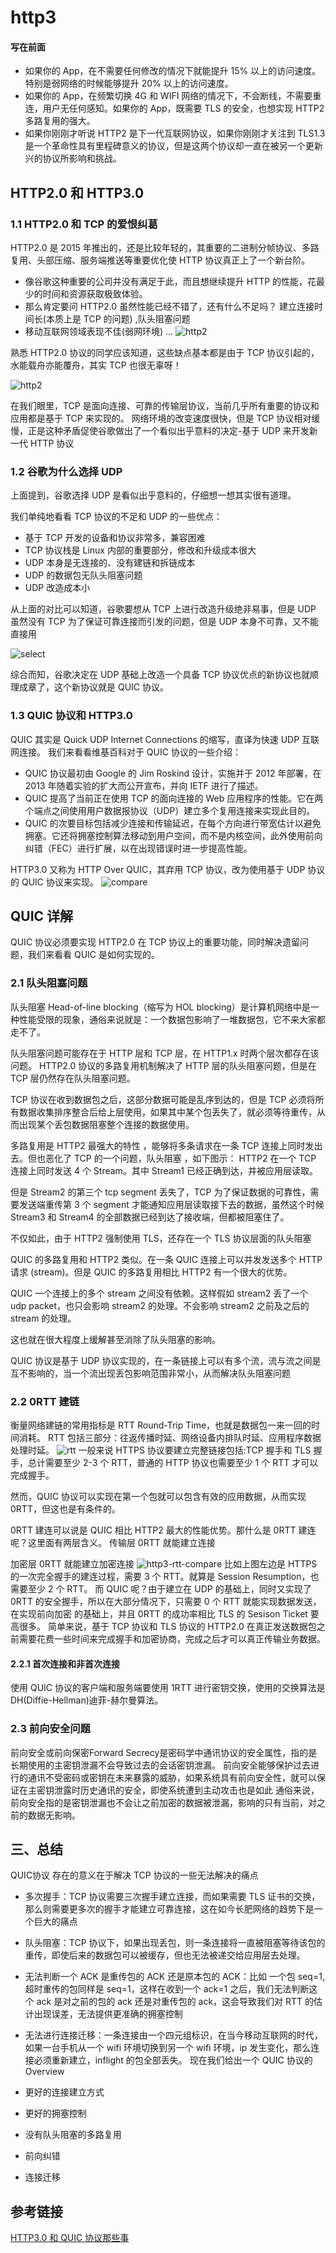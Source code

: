 # http3

#### 写在前面

- 如果你的 App，在不需要任何修改的情况下就能提升 15% 以上的访问速度。特别是弱网络的时候能够提升 20% 以上的访问速度。
- 如果你的 App，在频繁切换 4G 和 WIFI 网络的情况下，不会断线，不需要重连，用户无任何感知。如果你的 App，既需要 TLS 的安全，也想实现 HTTP2 多路复用的强大。
- 如果你刚刚才听说 HTTP2 是下一代互联网协议，如果你刚刚才关注到 TLS1.3 是一个革命性具有里程碑意义的协议，但是这两个协议却一直在被另一个更新兴的协议所影响和挑战。

## HTTP2.0 和 HTTP3.0

### 1.1 HTTP2.0 和 TCP 的爱恨纠葛

HTTP2.0 是 2015 年推出的，还是比较年轻的，其重要的二进制分帧协议、多路复用、头部压缩、服务端推送等重要优化使 HTTP 协议真正上了一个新台阶。

- 像谷歌这种重要的公司并没有满足于此，而且想继续提升 HTTP 的性能，花最少的时间和资源获取极致体验。
- 那么肯定要问 HTTP2.0 虽然性能已经不错了，还有什么不足吗？ 建立连接时间长(本质上是 TCP 的问题) ,队头阻塞问题
- 移动互联网领域表现不佳(弱网环境) …
  ![http2](./images/http3-http2.jpg)

熟悉 HTTP2.0 协议的同学应该知道，这些缺点基本都是由于 TCP 协议引起的，水能载舟亦能覆舟，其实 TCP 也很无辜呀！

![http2](./images/http3-http2-tcp.jpg)

在我们眼里，TCP 是面向连接、可靠的传输层协议，当前几乎所有重要的协议和应用都是基于 TCP 来实现的。
网络环境的改变速度很快，但是 TCP 协议相对缓慢，正是这种矛盾促使谷歌做出了一个看似出乎意料的决定-基于 UDP 来开发新一代 HTTP 协议

### 1.2 谷歌为什么选择 UDP

上面提到，谷歌选择 UDP 是看似出乎意料的，仔细想一想其实很有道理。

我们单纯地看看 TCP 协议的不足和 UDP 的一些优点：

- 基于 TCP 开发的设备和协议非常多，兼容困难
- TCP 协议栈是 Linux 内部的重要部分，修改和升级成本很大
- UDP 本身是无连接的、没有建链和拆链成本
- UDP 的数据包无队头阻塞问题
- UDP 改造成本小

从上面的对比可以知道，谷歌要想从 TCP 上进行改造升级绝非易事，但是 UDP 虽然没有 TCP 为了保证可靠连接而引发的问题，但是 UDP 本身不可靠，又不能直接用

![select](./images/http3-select.jpg)

综合而知，谷歌决定在 UDP 基础上改造一个具备 TCP 协议优点的新协议也就顺理成章了，这个新协议就是 QUIC 协议。

### 1.3 QUIC 协议和 HTTP3.0

QUIC 其实是 Quick UDP Internet Connections 的缩写，直译为快速 UDP 互联网连接。
我们来看看维基百科对于 QUIC 协议的一些介绍：

- QUIC 协议最初由 Google 的 Jim Roskind 设计，实施并于 2012 年部署，在 2013 年随着实验的扩大而公开宣布，并向 IETF 进行了描述。
- QUIC 提高了当前正在使用 TCP 的面向连接的 Web 应用程序的性能。它在两个端点之间使用用户数据报协议（UDP）建立多个复用连接来实现此目的。
- QUIC 的次要目标包括减少连接和传输延迟，在每个方向进行带宽估计以避免拥塞。它还将拥塞控制算法移动到用户空间，而不是内核空间，此外使用前向纠错（FEC）进行扩展，以在出现错误时进一步提高性能。

HTTP3.0 又称为 HTTP Over QUIC，其弃用 TCP 协议，改为使用基于 UDP 协议的 QUIC 协议来实现。
![compare](./images/http3-http2-compare.jpg)

## QUIC 详解

QUIC 协议必须要实现 HTTP2.0 在 TCP 协议上的重要功能，同时解决遗留问题，我们来看看 QUIC 是如何实现的。

### 2.1 队头阻塞问题

队头阻塞 Head-of-line blocking（缩写为 HOL blocking）是计算机网络中是一种性能受限的现象，通俗来说就是：一个数据包影响了一堆数据包，它不来大家都走不了。

队头阻塞问题可能存在于 HTTP 层和 TCP 层，在 HTTP1.x 时两个层次都存在该问题。
HTTP2.0 协议的多路复用机制解决了 HTTP 层的队头阻塞问题，但是在 TCP 层仍然存在队头阻塞问题。

TCP 协议在收到数据包之后，这部分数据可能是乱序到达的，但是 TCP 必须将所有数据收集排序整合后给上层使用，如果其中某个包丢失了，就必须等待重传，从而出现某个丢包数据阻塞整个连接的数据使用。

多路复用是 HTTP2 最强大的特性 ，能够将多条请求在一条 TCP 连接上同时发出去。但也恶化了 TCP 的一个问题，队头阻塞 ，如下图示：
HTTP2 在一个 TCP 连接上同时发送 4 个 Stream。其中 Stream1 已经正确到达，并被应用层读取。

但是 Stream2 的第三个 tcp segment 丢失了，TCP 为了保证数据的可靠性，需要发送端重传第 3 个 segment 才能通知应用层读取接下去的数据，虽然这个时候 Stream3 和 Stream4 的全部数据已经到达了接收端，但都被阻塞住了。

不仅如此，由于 HTTP2 强制使用 TLS，还存在一个 TLS 协议层面的队头阻塞

QUIC 的多路复用和 HTTP2 类似。在一条 QUIC 连接上可以并发发送多个 HTTP 请求 (stream)。但是 QUIC 的多路复用相比 HTTP2 有一个很大的优势。

QUIC 一个连接上的多个 stream 之间没有依赖。这样假如 stream2 丢了一个 udp packet，也只会影响 stream2 的处理。不会影响 stream2 之前及之后的 stream 的处理。

这也就在很大程度上缓解甚至消除了队头阻塞的影响。

QUIC 协议是基于 UDP 协议实现的，在一条链接上可以有多个流，流与流之间是互不影响的，当一个流出现丢包影响范围非常小，从而解决队头阻塞问题

### 2.2 0RTT 建链

衡量网络建链的常用指标是 RTT Round-Trip Time，也就是数据包一来一回的时间消耗。
RTT 包括三部分：往返传播时延、网络设备内排队时延、应用程序数据处理时延。
![rtt](./images/http3-rtt.jpg)
一般来说 HTTPS 协议要建立完整链接包括:TCP 握手和 TLS 握手，总计需要至少 2-3 个 RTT，普通的 HTTP 协议也需要至少 1 个 RTT 才可以完成握手。

然而，QUIC 协议可以实现在第一个包就可以包含有效的应用数据，从而实现 0RTT，但这也是有条件的。

0RTT 建连可以说是 QUIC 相比 HTTP2 最大的性能优势。那什么是 0RTT 建连呢？这里面有两层含义。
传输层 0RTT 就能建立连接

加密层 0RTT 就能建立加密连接
![http3-rtt-compare](./images/http3-rttcompare.jpg)
比如上图左边是 HTTPS 的一次完全握手的建连过程，需要 3 个 RTT。就算是 Session Resumption，也需要至少 2 个 RTT。
而 QUIC 呢？由于建立在 UDP 的基础上，同时又实现了 0RTT 的安全握手，所以在大部分情况下，只需要 0 个 RTT 就能实现数据发送，在实现前向加密 的基础上，并且 0RTT 的成功率相比 TLS 的 Sesison Ticket 要高很多。
简单来说，基于 TCP 协议和 TLS 协议的 HTTP2.0 在真正发送数据包之前需要花费一些时间来完成握手和加密协商，完成之后才可以真正传输业务数据。

#### 2.2.1 首次连接和非首次连接
使用 QUIC 协议的客户端和服务端要使用 1RTT 进行密钥交换，使用的交换算法是 DH(Diffie-Hellman)迪菲-赫尔曼算法。


### 2.3 前向安全问题
前向安全或前向保密Forward Secrecy是密码学中通讯协议的安全属性，指的是长期使用的主密钥泄漏不会导致过去的会话密钥泄漏。
前向安全能够保护过去进行的通讯不受密码或密钥在未来暴露的威胁，如果系统具有前向安全性，就可以保证在主密钥泄露时历史通讯的安全，即使系统遭到主动攻击也是如此
通俗来说，前向安全指的是密钥泄漏也不会让之前加密的数据被泄漏，影响的只有当前，对之前的数据无影响。

## 三、总结
QUIC协议 存在的意义在于解决 TCP 协议的一些无法解决的痛点

* 多次握手：TCP 协议需要三次握手建立连接，而如果需要 TLS 证书的交换，那么则需要更多次的握手才能建立可靠连接，这在如今长肥网络的趋势下是一个巨大的痛点
* 队头阻塞：TCP 协议下，如果出现丢包，则一条连接将一直被阻塞等待该包的重传，即使后来的数据包可以被缓存，但也无法被递交给应用层去处理。
* 无法判断一个 ACK 是重传包的 ACK 还是原本包的 ACK：比如 一个包 seq=1, 超时重传的包同样是 seq=1，这样在收到一个 ack=1 之后，我们无法判断这个 ack 是对之前的包的 ack 还是对重传包的 ack，这会导致我们对 RTT 的估计出现误差，无法提供更准确的拥塞控制
* 无法进行连接迁移：一条连接由一个四元组标识，在当今移动互联网的时代，如果一台手机从一个 wifi 环境切换到另一个 wifi 环境，ip 发生变化，那么连接必须重新建立，inflight 的包全部丢失。
现在我们给出一个 QUIC 协议的 Overview

* 更好的连接建立方式
* 更好的拥塞控制
* 没有队头阻塞的多路复用
* 前向纠错
* 连接迁移

## 参考链接

[HTTP3.0 和 QUIC 协议那些事](https://blog.csdn.net/wolfGuiDao/article/details/108729560)
